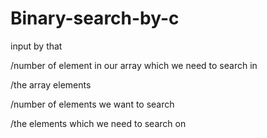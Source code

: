 # Binary-search-by-c
input by that

/number of element in our array which we need to search in

/the array elements

/number of elements we want to search

/the elements which we need to search on
